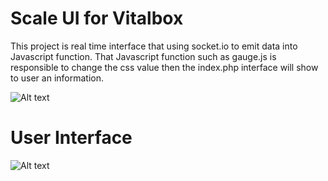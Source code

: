 # Scale UI for Vitalbox

This project is real time interface that using socket.io to emit data into Javascript function. That Javascript function such as gauge.js is responsible to change the css value then the index.php interface will show to user an information. 

![Alt text](https://user-images.githubusercontent.com/17770615/51808701-49e91780-22d2-11e9-8de8-7c2aabba1ec1.png?raw=true "Main")


# User Interface


![Alt text](https://user-images.githubusercontent.com/17770615/51798193-e1565800-2249-11e9-91fc-70e50e8df82f.JPG?raw=true "Main")

